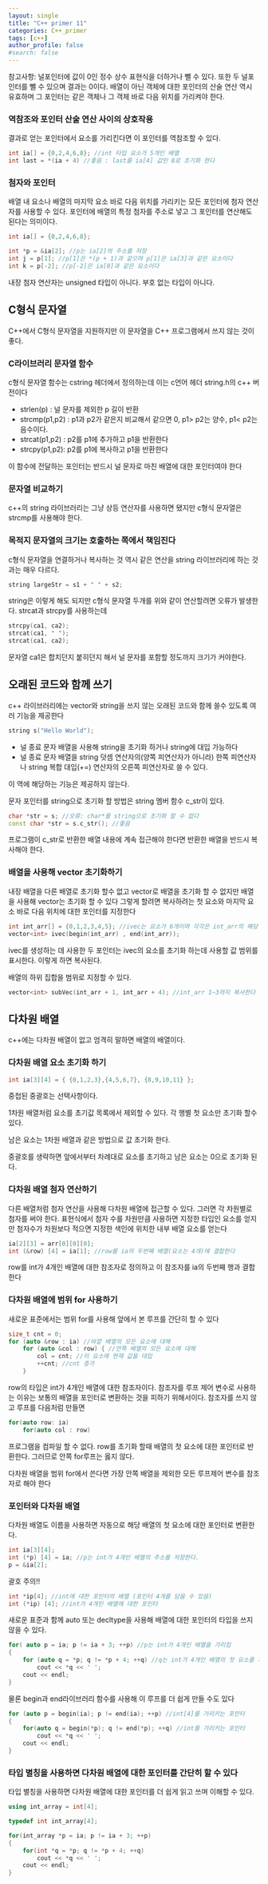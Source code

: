 ```yaml
---
layout: single
title: "C++ primer 11"
categories: C++_primer
tags: [c++]
author_profile: false
#search: false
---
```


참고사항: 널포인터에 값이 0인 정수 상수 표현식을 더하거나 뺄 수 있다. 또한 두 널포인터를 뺄 수 있으며 결과는 0이다. 배열이 아닌 객체에 대한 포인터의 산술 연산 역시 유효하며 그 포인터는 같은 객체나 그 객체 바로 다음 위치를 가리켜야 한다.

### 역참조와 포인터 산술 연산 사이의 상호작용

결과로 얻는 포인터에서 요소를 가리킨다면 이 포인터를 역참조할 수 있다.

```c++
int ia[] = {0,2,4,6,8}; //int 타입 요소가 5개인 배열
int last = *(ia + 4) //좋음 : last를 ia[4] 값인 8로 초기화 한다
```

### 첨자와 포인터

배열 내 요소나 배열의 마지막 요소 바로 다음 위치를 가리키는 모든 포인터에 첨자 연산자를 사용할 수 있다. 포인터에 배열의 특정 첨자를 주소로 넣고 그 포인터를 연산해도 된다는 의미이다.

```c++
int ia[] = {0,2,4,6,8};

int *p = &ia[2]; //p는 ia[2]의 주소를 저장
int j = p[1]; //p[1]은 *(p + 1)과 같으며 p[1]은 ia[3]과 같은 요소이다
int k = p[-2]; //p[-2]은 ia[0]과 같은 요소이다
```

내장 첨자 연산자는 unsigned 타입이 아니다. 부호 없는 타입이 아니다.

## C형식 문자열

C++에서 C형식 문자열을 지원하지만 이 문자열을 C++ 프로그램에서 쓰지 않는 것이 좋다.

### C라이브러리 문자열 함수

c형식 문자열 함수는 cstring 헤더에서 정의하는데 이는 c언어 헤더 string.h의 c++ 버전이다

- strlen(p) : 널 문자를 제외한 p 길이 반환
- strcmp(p1,p2) : p1과 p2가 같은지 비교해서 같으면 0, p1> p2는 양수, p1< p2는 음수이다.
- strcat(p1,p2) : p2를 p1에 추가하고 p1을 반환한다
- strcpy(p1,p2): p2를 p1에 복사하고 p1을 반환한다

이 함수에 전달하는 포인터는 반드시 널 문자로 마친 배열에 대한 포인터여야 한다

### 문자열 비교하기

c++의 string 라이브러리는 그냥 상등 연산자를 사용하면 됐지만 c형식 문자열은 strcmp를 사용해야 한다.

### 목적지 문자열의 크기는 호출하는 쪽에서 책임진다

c형식 문자열을 연결하거나 복사하는 것 역시 같은 연산을 string 라이브러리에 하는 것과는 매우 다르다.

```c++
string largeStr = s1 + " " + s2;
```

string은 이렇게 해도 되지만 c형식 문자열 두개를 위와 같이 연산할려면 오류가 발생한다. strcat과 strcpy를 사용하는데

```c++
strcpy(ca1, ca2);
strcat(ca1, " ");
strcat(ca1, ca2);
```

문자열 ca1은 합치던지 붙히던지 해서 널 문자를 포함할 정도까지 크기가 커야한다.

## 오래된 코드와 함께 쓰기

c++ 라이브러리에는 vector와 string을 쓰지 않는 오래된 코드와 함께 쓸수 있도록 여러 기능을 제공한다

```c++
string s("Hello World");
```

- 널 종료 문자 배열을 사용해 string을 초기화 하거나 string에 대입 가능하다
- 널 종료 문자 배열을 string 덧셈 연산자의(양쪽 피연산자가 아니라) 한쪽 피연산자나 string 복합 대입(+=) 연산자의 오른쪽 피연산자로 쓸 수 있다.

이 역에 해당하는 기능은 제공하지 않는다.

문자 포인터를 string으로 초기화 할 방법은 string 멤버 함수 c_str이 있다.

```c++
char *str = s; //오류: char*를 string으로 초기화 할 수 없다
const char *str = s.c_str(); //좋음
```

프로그램이 c_str로 반환한 배열 내용에 계속 접근해야 한다면 반환한 배열을 반드시 복사해야 한다.

### 배열을 사용해 vector 초기화하기

내장 배열을 다른 배열로 초기화 할수 없고 vector로 배열을 초기화 할 수 없지만 배열을 사용해 vector는 초기화 할 수 있다 그렇게 할려면 복사하려는 첫 요소와 마지막 요소 바로 다음 위치에 대한 포인터를 지정한다

```c++
int int_arr[] = {0,1,2,3,4,5}; //ivec는 요소가 6개이며 각각은 int_arr의 해당 요소 복사본이다
vector<int> ivec(begin(int_arr) , end(int_arr));
```

ivec를 생성하는 데 사용한 두 포인터는 ivec의 요소를 초기화 하는데 사용할 값 범위를 표시한다. 이렇게 하면 복사된다.

배열의 하위 집합을 범위로 지정할 수 있다.

```c++
vector<int> subVec(int_arr + 1, int_arr + 4); //int_arr 1~3까지 복사한다
```

## 다차원 배열

c++에는 다차원 배열이 없고 엄격히 말하면 배열의 배열이다.

### 다차원 배열 요소 초기화 하기

```c++
int ia[3][4] = { {0,1,2,3},{4,5,6,7}, {8,9,10,11} };
```

중첩된 중괄호는 선택사항이다.

1차원 배열처럼 요소를 초기값 목록에서 제외할 수 있다. 각 행별 첫 요소만 초기화 할수 있다.

남은 요소는 1차원 배열과 같은 방법으로 값 초기화 한다.

중괄호를 생략하면 앞에서부터 차례대로 요소를 초기하고 남은 요소는 0으로 초기화 된다.

### 다차원 배열 첨자 연산하기

다른 배열처럼 첨자 연산을 사용해 다차원 배열에 접근할 수 있다. 그러면 각 차원별로 첨자를 써야 한다. 표현식에서 첨자 수를 차원만큼 사용하면 지정한 타입인 요소를 얻지만 첨자수가 차원보다 적으면 지정한 색인에 위치한 내부 배열 요소를 얻는다

```c++
ia[2][3] = arr[0][0][0];
int (&row) [4] = ia[1]; //row를 ia의 두번째 배열(요소는 4개)에 결합한다
```

row를 int가 4개인 배열에 대한 참조자로 정의하고 이 참조자를 ia의 두번째 행과 결합한다

### 다차원 배열에 범위 for 사용하기

새로운 표준에서는 범위 for를 사용해 앞에서 본 루프를 간단히 할 수 있다

```c++
size_t cnt = 0;
for (auto &row : ia) //바깥 배열의 모든 요소에 대해
    for (auto &col : row) { //안쪽 배열의 모든 요소에 대해
        col = cnt; //이 요소에 현재 값을 대입
        ++cnt; //cnt 증가
    }
```

row의 타입은 int가 4개인 배열에 대한 참조자이다. 참조자를 루프 제어 변수로 사용하는 이유는 보통의 배열을 포인터로 변환하는 것을 피하기 위해서이다. 참조자를 쓰지 않고 루프를 다음처럼 만들면

```c++
for(auto row: ia)
    for(auto col : row)
```

프로그램을 컴파일 할 수 없다. row를 초기화 할때 배열의 첫 요소에 대한 포인터로 반환한다. 그러므로 안쪽 for루프는 옳지 않다.

다차원 배열을 범위 for에서 쓴다면 가장 안쪽 배열을 제외한 모든 루프제어 변수를 참조자로 해야 한다

### 포인터와 다차원 배열

다차원 배열도 이름을 사용하면 자동으로 해당 배열의 첫 요소에 대한 포인터로 변환한다.

```c++
int ia[3][4];
int (*p) [4] = ia; //p는 int가 4개인 배열의 주소를 저장한다.
p = &ia[2];
```

괄호 주의!!

```c++
int *ip[4]; //int에 대한 포인터의 배열 (포인터 4개를 담을 수 있음)
int (*ip) [4]; //int가 4개인 배열에 대한 포인터
```

새로운 표준과 함께 auto 또는 decltype을 사용해 배열에 대한 포인터의 타입을 쓰지 않을 수 있다.

```c++
for( auto p = ia; p != ia + 3; ++p) //p는 int가 4개인 배열을 가리킴
{
    for (auto q = *p; q != *p + 4; ++q) //q는 int가 4개인 배열의 첫 요소를 가리킨다. int
        cout << *q << ' ';
    cout << endl;
}
```

물론 begin과 end라이브러리 함수를 사용해 이 루프를 더 쉽게 만들 수도 있다

```c++
for (auto p = begin(ia); p != end(ia); ++p) //int[4]를 가리키는 포인터
{
    for(auto q = begin(*p); q != end(*p); ++q) //int를 가리키는 포인터
        cout << *q << ' ';
    cout << endl;
}
```

### 타입 별칭을 사용하면 다차원 배열에 대한 포인터를 간단히 할 수 있다

타입 별칭을 사용하면 다차원 배열에 대한 포인터를 더 쉽게 읽고 쓰며 이해할 수 있다.

```c++
using int_array = int[4];

typedef int int_array[4];

for(int_array *p = ia; p != ia + 3; ++p)
{
    for(int *q = *p; q != *p + 4; ++q)
        cout << *q << ' ';
    cout << endl;
}
```
